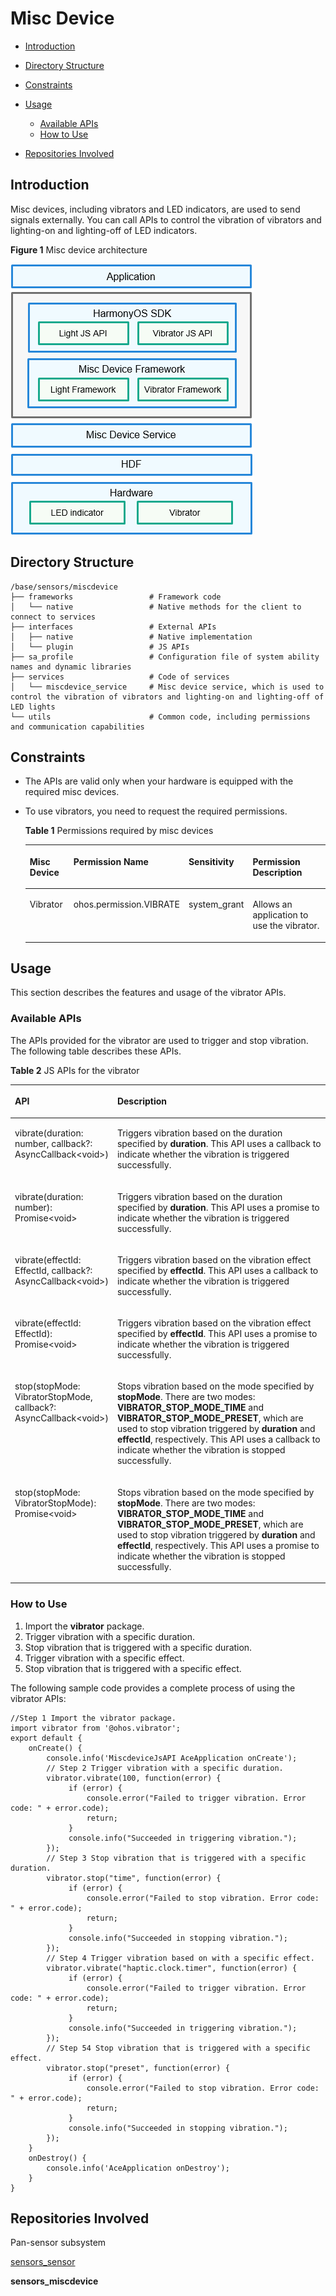 # Misc Device<a name="EN-US_TOPIC_0000001148523206"></a>

-   [Introduction](#section11660541593)
-   [Directory Structure](#section44981327519)
-   [Constraints](#section98068674513)
-   [Usage](#section1581412211528)
    -   [Available APIs](#section15684191115524)
    -   [How to Use](#section79302049192310)

-   [Repositories Involved](#section96071132185310)

## Introduction<a name="section11660541593"></a>

Misc devices, including vibrators and LED indicators, are used to send signals externally. You can call APIs to control the vibration of vibrators and lighting-on and lighting-off of LED indicators.

**Figure  1**  Misc device architecture<a name="fig4460722185514"></a>  


![](figures/en-us_image_0000001152988366.png)

## Directory Structure<a name="section44981327519"></a>

```
/base/sensors/miscdevice
├── frameworks                 # Framework code
│   └── native                 # Native methods for the client to connect to services
├── interfaces                 # External APIs
│   ├── native                 # Native implementation
│   └── plugin                 # JS APIs
├── sa_profile                 # Configuration file of system ability names and dynamic libraries
├── services                   # Code of services
│   └── miscdevice_service     # Misc device service, which is used to control the vibration of vibrators and lighting-on and lighting-off of LED lights
└── utils                      # Common code, including permissions and communication capabilities
```

## Constraints<a name="section98068674513"></a>

-   The APIs are valid only when your hardware is equipped with the required misc devices.
-   To use vibrators, you need to request the required permissions.

    **Table  1**  Permissions required by misc devices

    <a name="table1379101653916"></a>
    <table><thead align="left"><tr id="row137911161397"><th class="cellrowborder" valign="top" width="15.728427157284273%" id="mcps1.2.5.1.1"><p id="p15138132134118"><a name="p15138132134118"></a><a name="p15138132134118"></a>Misc Device</p>
    </th>
    <th class="cellrowborder" valign="top" width="28.537146285371463%" id="mcps1.2.5.1.2"><p id="p2798169398"><a name="p2798169398"></a><a name="p2798169398"></a>Permission Name</p>
    </th>
    <th class="cellrowborder" valign="top" width="18.168183181681833%" id="mcps1.2.5.1.3"><p id="p14791716163914"><a name="p14791716163914"></a><a name="p14791716163914"></a>Sensitivity</p>
    </th>
    <th class="cellrowborder" valign="top" width="37.56624337566243%" id="mcps1.2.5.1.4"><p id="p379171633919"><a name="p379171633919"></a><a name="p379171633919"></a>Permission Description</p>
    </th>
    </tr>
    </thead>
    <tbody><tr id="row12791216173912"><td class="cellrowborder" valign="top" width="15.728427157284273%" headers="mcps1.2.5.1.1 "><p id="p18658132191310"><a name="p18658132191310"></a><a name="p18658132191310"></a>Vibrator</p>
    </td>
    <td class="cellrowborder" valign="top" width="28.537146285371463%" headers="mcps1.2.5.1.2 "><p id="p8826341131218"><a name="p8826341131218"></a><a name="p8826341131218"></a>ohos.permission.VIBRATE</p>
    </td>
    <td class="cellrowborder" valign="top" width="18.168183181681833%" headers="mcps1.2.5.1.3 "><p id="p207991683914"><a name="p207991683914"></a><a name="p207991683914"></a>system_grant</p>
    </td>
    <td class="cellrowborder" valign="top" width="37.56624337566243%" headers="mcps1.2.5.1.4 "><p id="p118061614399"><a name="p118061614399"></a><a name="p118061614399"></a>Allows an application to use the vibrator.</p>
    </td>
    </tr>
    </tbody>
    </table>


## Usage<a name="section1581412211528"></a>

This section describes the features and usage of the vibrator APIs.

### Available APIs<a name="section15684191115524"></a>

The APIs provided for the vibrator are used to trigger and stop vibration. The following table describes these APIs.

**Table  2**  JS APIs for the vibrator

<a name="table1738121244713"></a>
<table><thead align="left"><tr id="row4381111254710"><th class="cellrowborder" valign="top" width="31.209999999999997%" id="mcps1.2.3.1.1"><p id="p1738116127470"><a name="p1738116127470"></a><a name="p1738116127470"></a>API</p>
</th>
<th class="cellrowborder" valign="top" width="68.78999999999999%" id="mcps1.2.3.1.2"><p id="p10381161224717"><a name="p10381161224717"></a><a name="p10381161224717"></a>Description</p>
</th>
</tr>
</thead>
<tbody><tr id="row18381121274715"><td class="cellrowborder" valign="top" width="31.209999999999997%" headers="mcps1.2.3.1.1 "><p id="p15297217910"><a name="p15297217910"></a><a name="p15297217910"></a>vibrate(duration: number, callback?: AsyncCallback&lt;void&gt;)</p>
</td>
<td class="cellrowborder" valign="top" width="68.78999999999999%" headers="mcps1.2.3.1.2 "><p id="p143812128476"><a name="p143812128476"></a><a name="p143812128476"></a>Triggers vibration based on the duration specified by <strong id="b137434619532"><a name="b137434619532"></a><a name="b137434619532"></a>duration</strong>. This API uses a callback to indicate whether the vibration is triggered successfully.</p>
</td>
</tr>
<tr id="row29912332312"><td class="cellrowborder" valign="top" width="31.209999999999997%" headers="mcps1.2.3.1.1 "><p id="p599153172316"><a name="p599153172316"></a><a name="p599153172316"></a>vibrate(duration: number): Promise&lt;void&gt;</p>
</td>
<td class="cellrowborder" valign="top" width="68.78999999999999%" headers="mcps1.2.3.1.2 "><p id="p1099114392316"><a name="p1099114392316"></a><a name="p1099114392316"></a>Triggers vibration based on the duration specified by <strong id="b0770125017531"><a name="b0770125017531"></a><a name="b0770125017531"></a>duration</strong>. This API uses a promise to indicate whether the vibration is triggered successfully.</p>
</td>
</tr>
<tr id="row1938113125470"><td class="cellrowborder" valign="top" width="31.209999999999997%" headers="mcps1.2.3.1.1 "><p id="p13811121475"><a name="p13811121475"></a><a name="p13811121475"></a>vibrate(effectId: EffectId, callback?: AsyncCallback&lt;void&gt;)</p>
</td>
<td class="cellrowborder" valign="top" width="68.78999999999999%" headers="mcps1.2.3.1.2 "><p id="p538120127476"><a name="p538120127476"></a><a name="p538120127476"></a>Triggers vibration based on the vibration effect specified by <strong id="b1757143012530"><a name="b1757143012530"></a><a name="b1757143012530"></a>effectId</strong>. This API uses a callback to indicate whether the vibration is triggered successfully.</p>
</td>
</tr>
<tr id="row15109898239"><td class="cellrowborder" valign="top" width="31.209999999999997%" headers="mcps1.2.3.1.1 "><p id="p181101197234"><a name="p181101197234"></a><a name="p181101197234"></a>vibrate(effectId: EffectId): Promise&lt;void&gt;</p>
</td>
<td class="cellrowborder" valign="top" width="68.78999999999999%" headers="mcps1.2.3.1.2 "><p id="p12110159112310"><a name="p12110159112310"></a><a name="p12110159112310"></a>Triggers vibration based on the vibration effect specified by <strong id="b680313655410"><a name="b680313655410"></a><a name="b680313655410"></a>effectId</strong>. This API uses a promise to indicate whether the vibration is triggered successfully.</p>
</td>
</tr>
<tr id="row10382181218477"><td class="cellrowborder" valign="top" width="31.209999999999997%" headers="mcps1.2.3.1.1 "><p id="p764313511343"><a name="p764313511343"></a><a name="p764313511343"></a>stop(stopMode: VibratorStopMode, callback?: AsyncCallback&lt;void&gt;)</p>
</td>
<td class="cellrowborder" valign="top" width="68.78999999999999%" headers="mcps1.2.3.1.2 "><p id="p1738291234712"><a name="p1738291234712"></a><a name="p1738291234712"></a>Stops vibration based on the mode specified by <strong id="b1019916113564"><a name="b1019916113564"></a><a name="b1019916113564"></a>stopMode</strong>. There are two modes: <strong id="b1784893665611"><a name="b1784893665611"></a><a name="b1784893665611"></a>VIBRATOR_STOP_MODE_TIME</strong> and <strong id="b157644016560"><a name="b157644016560"></a><a name="b157644016560"></a>VIBRATOR_STOP_MODE_PRESET</strong>, which are used to stop vibration triggered by <strong id="b1217141320585"><a name="b1217141320585"></a><a name="b1217141320585"></a>duration</strong> and <strong id="b1639019514578"><a name="b1639019514578"></a><a name="b1639019514578"></a>effectId</strong>, respectively. This API uses a callback to indicate whether the vibration is stopped successfully.</p>
</td>
</tr>
<tr id="row2087541618235"><td class="cellrowborder" valign="top" width="31.209999999999997%" headers="mcps1.2.3.1.1 "><p id="p13875201620231"><a name="p13875201620231"></a><a name="p13875201620231"></a>stop(stopMode: VibratorStopMode): Promise&lt;void&gt;</p>
</td>
<td class="cellrowborder" valign="top" width="68.78999999999999%" headers="mcps1.2.3.1.2 "><p id="p14875916142317"><a name="p14875916142317"></a><a name="p14875916142317"></a>Stops vibration based on the mode specified by <strong id="b128871517589"><a name="b128871517589"></a><a name="b128871517589"></a>stopMode</strong>. There are two modes: <strong id="b16566172217582"><a name="b16566172217582"></a><a name="b16566172217582"></a>VIBRATOR_STOP_MODE_TIME</strong> and <strong id="b1757216228581"><a name="b1757216228581"></a><a name="b1757216228581"></a>VIBRATOR_STOP_MODE_PRESET</strong>, which are used to stop vibration triggered by <strong id="b257214227586"><a name="b257214227586"></a><a name="b257214227586"></a>duration</strong> and <strong id="b457362275812"><a name="b457362275812"></a><a name="b457362275812"></a>effectId</strong>, respectively. This API uses a promise to indicate whether the vibration is stopped successfully.</p>
</td>
</tr>
</tbody>
</table>

### How to Use<a name="section79302049192310"></a>

1.  Import the  **vibrator**  package.
2.  Trigger vibration with a specific duration.
3.  Stop vibration that is triggered with a specific duration.
4.  Trigger vibration with a specific effect.
5.  Stop vibration that is triggered with a specific effect.

The following sample code provides a complete process of using the vibrator APIs:

```
//Step 1 Import the vibrator package.
import vibrator from '@ohos.vibrator';
export default {
    onCreate() {
        console.info('MiscdeviceJsAPI AceApplication onCreate');
        // Step 2 Trigger vibration with a specific duration.
        vibrator.vibrate(100, function(error) {
             if (error) {
                 console.error("Failed to trigger vibration. Error code: " + error.code);
                 return;
             }
             console.info("Succeeded in triggering vibration.");
        });
        // Step 3 Stop vibration that is triggered with a specific duration.
        vibrator.stop("time", function(error) {
             if (error) {
                 console.error("Failed to stop vibration. Error code: " + error.code);
                 return;
             }
             console.info("Succeeded in stopping vibration.");
        });
        // Step 4 Trigger vibration based on with a specific effect.
        vibrator.vibrate("haptic.clock.timer", function(error) {
             if (error) {
                 console.error("Failed to trigger vibration. Error code: " + error.code);
                 return;
             }
             console.info("Succeeded in triggering vibration.");
        });
        // Step 54 Stop vibration that is triggered with a specific effect.
        vibrator.stop("preset", function(error) {
             if (error) {
                 console.error("Failed to stop vibration. Error code: " + error.code);
                 return;
             }
             console.info("Succeeded in stopping vibration.");
        });
    }
    onDestroy() {
        console.info('AceApplication onDestroy');
    }
}
```

## Repositories Involved<a name="section96071132185310"></a>

Pan-sensor subsystem

[sensors\_sensor](https://gitee.com/openharmony/sensors_sensor)

**sensors\_miscdevice**